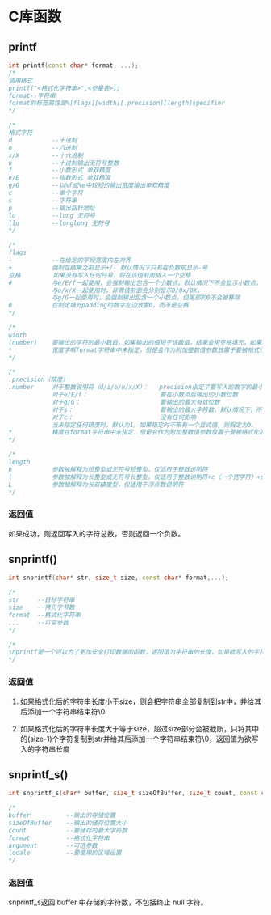 # C库函数

## printf

```c++
int printf(const char* format, ...);
/*
调用格式
printf("<格式化字符串>",<参量表>);
format--字符串
format的标签属性是%[flags][width][.precision][length]specifier
*/

/*
格式字符
d			--十进制
o			--八进制
x/X			--十六进制
u			--十进制输出无符号整数
f			--小数形式 单双精度
e/E			--指数形式 单双精度
g/G			--以%f或%e中较短的输出宽度输出单双精度
c			--单个字符
s			--字符串
p			--输出指针地址
lu			--long 无符号
llu			--longlong 无符号
*/

/*
flags
-			--在给定的字段宽度内左对齐
+			强制在结果之前显示+/- 默认情况下只有在负数前显示-号
空格	 	   如果没有写入任何符号，则在该值前面插入一个空格
#			与e/E/f一起使用，会强制输出包含一个小数点。默认情况下不会显示小数点。
			与o/x/X一起使用时，非零值前面会分别显示0/0x/0X。
			与g/G一起使用时，会强制输出包含一个小数点，但尾部的0不会被移除
0			在制定填充padding的数字左边放置0，而不是空格
*/

/*
width
(number)	要输出的字符的最小数目，如果输出的值短于该数值，结果会用空格填充，如果输出的值长于该数，结果不会被截断。
*			宽度字啊format字符串中未指定，但是会作为附加整数值参数放置于要被格式化的参数之前。
*/

/*
.precision（精度）
.number		对于整数说明符（d/i/o/u/x/X）：	precision指定了要写入的数字的最小位数，如果写入的值短于该数值，结果会用前导零来填充，如果写入的值长于该数，结果不会被阶段。精度为0意味着不写入任何字符。
			对于e/E/f：					要在小数点后输出的小数位数
			对于g/G：						要输出的最大有效位数
			对于s：						要输出的最大字符数，默认情况下，所有字符都会被输出，直到遇到末尾的空字符。
			对于c：						没有任何影响
			当未指定任何精度时，默认为1。如果指定时不带有一个显式值，则假定为0。
*			精度在format字符串中未指定，但是会作为附加整数值参数放置于要被格式化的参数之前。
*/

/*
length
h			参数被解释为短整型或无符号短整型，仅适用于整数说明符
l			参数被解释为长整型或无符号长整型，仅适用于整数说明符+c（一个宽字符）+s（宽字符字符串）
L			参数被解释为长双精度型，仅适用于浮点数说明符
*/
```

### 返回值

如果成功，则返回写入的字符总数，否则返回一个负数。



## snprintf()

```c++
int snprintf(char* str, size_t size, const char* format,...);

/*
str		--目标字符串
size	--拷贝字节数
format	--格式化字符串
...		--可变参数
*/

/*
snprintf是一个可以为了更加安全打印数据的函数，返回值为字符串的长度，如果欲写入的字符串长度小于字符串长度，则字符串会被截断
*/
```

### 返回值

1. 如果格式化后的字符串长度小于size，则会把字符串全部复制到str中，并给其后添加一个字符串结束符\0

2. 如果格式化后的字符串长度大于等于size，超过size部分会被截断，只将其中的(size-1)个字符复制到str并给其后添加一个字符串结束符\0，返回值为欲写入的字符串长度



## snprintf_s()

```c++
int snprintf_s(char* buffer, size_t sizeOfBuffer, size_t count, const char* format[argument],...);

/*
buffer			--输出的存储位置
sizeOfBuffer	--输出的储存位置大小
count			--要储存的最大字符数
format			--格式化字符串
argument		--可选参数
locale			--要使用的区域设置
*/
```

### 返回值

snprintf_s返回 buffer 中存储的字符数，不包括终止 null 字符。

